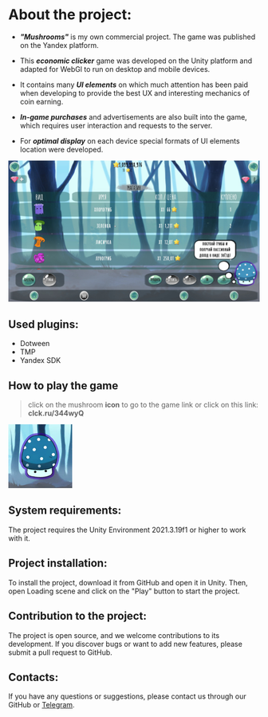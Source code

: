 # About the project:

* ___"Mushrooms"___ is my own commercial project. The game was published on the Yandex platform.

* This ___economic clicker___ game was developed on the Unity platform and adapted for WebGl to run on desktop and mobile devices. 

* It contains many ___UI elements___ on which much attention has been paid when developing to provide the best UX and interesting mechanics of coin earning. 

* ___In-game purchases___ and advertisements are also built into the game, which requires user interaction and requests to the server. 

* For ___optimal display___ on each device special formats of UI elements location were developed. 

![game screen png](Game.jpg)

## Used plugins:

* Dotween
* TMP
* Yandex SDK

## How to play the game

>click on the mushroom __icon__ to go to the game link or click on this link: __clck.ru/344wyQ__

[![game link](Logo.png)](clck.ru/344wyQ)

## System requirements:

The project requires the Unity Environment 2021.3.19f1 or higher to work with it.

## Project installation:

To install the project, download it from GitHub and open it in Unity. Then, open Loading scene and click on the "Play" button to start the project.

## Contribution to the project:

The project is open source, and we welcome contributions to its development. If you discover bugs or want to add new features, please submit a pull request to GitHub.

## Contacts:

If you have any questions or suggestions, please contact us through our GitHub or [Telegram](https://t.me/janitoor13).
